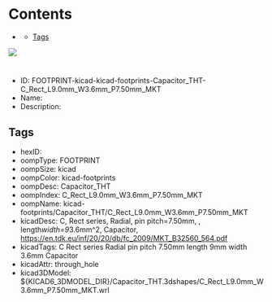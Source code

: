 



Contents
========

* [](#)
	* [Tags](#tags)
  
![][im]
# 

- ID: FOOTPRINT-kicad-kicad-footprints-Capacitor_THT-C_Rect_L9.0mm_W3.6mm_P7.50mm_MKT
- Name: 
- Description: 

## Tags

- hexID: 
- oompType: FOOTPRINT
- oompSize: kicad
- oompColor: kicad-footprints
- oompDesc: Capacitor_THT
- oompIndex: C_Rect_L9.0mm_W3.6mm_P7.50mm_MKT
- oompName: kicad-footprints/Capacitor_THT/C_Rect_L9.0mm_W3.6mm_P7.50mm_MKT
- kicadDesc: C, Rect series, Radial, pin pitch=7.50mm, , length*width=9*3.6mm^2, Capacitor, https://en.tdk.eu/inf/20/20/db/fc_2009/MKT_B32560_564.pdf
- kicadTags: C Rect series Radial pin pitch 7.50mm  length 9mm width 3.6mm Capacitor
- kicadAttr: through_hole
- kicad3DModel: ${KICAD6_3DMODEL_DIR}/Capacitor_THT.3dshapes/C_Rect_L9.0mm_W3.6mm_P7.50mm_MKT.wrl



[im]: image.png
